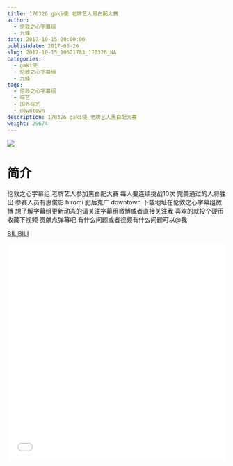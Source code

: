 ```yaml
---
title: 170326 gaki使 老牌艺人黑白配大赛
author: 
  - 伦敦之心字幕组
  - 九條
date: 2017-10-15 00:00:00
publishdate: 2017-03-26
slug: 2017-10-15_10621783_170326_NA
categories: 
  - gaki使
  - 伦敦之心字幕组
  - 九條
tags: 
  - 伦敦之心字幕组
  - 综艺
  - 国外综艺
  - downtown
description: 170326 gaki使 老牌艺人黑白配大赛
weight: 29674
---
```


![](https://i.imgur.com/mrgEfbv.jpg)

# 简介  
伦敦之心字幕组
老牌艺人参加黑白配大赛 每人要连续挑战10次 完美通过的人将胜出 参赛人员有惠俊彰 hiromi 肥后克广 downtown 下载地址在伦敦之心字幕组微博 想了解字幕组更新动态的请关注字幕组微博或者直接关注我 喜欢的就投个硬币 收藏下视频 贡献点弹幕吧 有什么问题或者视频有什么问题可以@我

  [BILIBILI](https://www.bilibili.com/video/av10621783/)


  <iframe src="//www.bilibili.com/html/html5player.html?cid=17533752&aid=10621783" width="100%" height="500" frameborder="0" allowfullscreen="allowfullscreen"></iframe>
